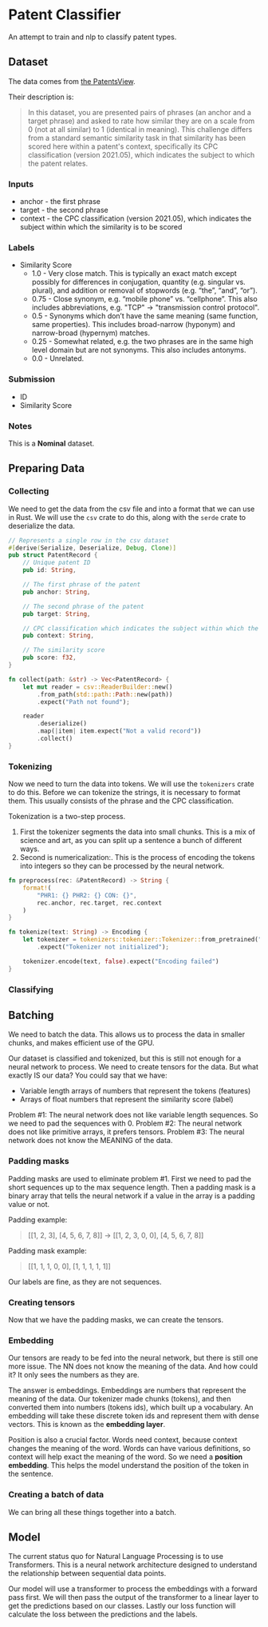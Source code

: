 # Patent Classifier

An attempt to train and nlp to classify patent types.

## Dataset

The data comes from [the PatentsView](https://www.kaggle.com/competitions/us-patent-phrase-to-phrase-matching/data).

Their description is:

> In this dataset, you are presented pairs of phrases (an anchor and a target phrase) and asked to rate how similar they are on a scale from 0 (not at all similar) to 1 (identical in meaning). This challenge differs from a standard semantic similarity task in that similarity has been scored here within a patent's context, specifically its CPC classification (version 2021.05), which indicates the subject to which the patent relates.

### Inputs

- anchor - the first phrase
- target - the second phrase
- context - the CPC classification (version 2021.05), which indicates the subject within which the similarity is to be scored

### Labels

- Similarity Score
  - 1.0 - Very close match. This is typically an exact match except possibly for differences in conjugation, quantity (e.g. singular vs. plural), and addition or removal of stopwords (e.g. “the”, “and”, “or”).
  - 0.75 - Close synonym, e.g. “mobile phone” vs. “cellphone”. This also includes abbreviations, e.g. "TCP" -> "transmission control protocol".
  - 0.5 - Synonyms which don’t have the same meaning (same function, same properties). This includes broad-narrow (hyponym) and narrow-broad (hypernym) matches.
  - 0.25 - Somewhat related, e.g. the two phrases are in the same high level domain but are not synonyms. This also includes antonyms.
  - 0.0 - Unrelated.

### Submission

- ID
- Similarity Score

### Notes

This is a **Nominal** dataset.

## Preparing Data

### Collecting

We need to get the data from the csv file and into a format that we can use in Rust. We will use the `csv` crate to do this, along with the `serde` crate to deserialize the data.

```rust
// Represents a single row in the csv dataset
#[derive(Serialize, Deserialize, Debug, Clone)]
pub struct PatentRecord {
    // Unique patent ID
    pub id: String,

    // The first phrase of the patent
    pub anchor: String,

    // The second phrase of the patent
    pub target: String,

    // CPC classification which indicates the subject within which the similarity is scored
    pub context: String,

    // The similarity score
    pub score: f32,
}

fn collect(path: &str) -> Vec<PatentRecord> {
    let mut reader = csv::ReaderBuilder::new()
        .from_path(std::path::Path::new(path))
        .expect("Path not found");

    reader
        .deserialize()
        .map(|item| item.expect("Not a valid record"))
        .collect()
}
```

### Tokenizing

Now we need to turn the data into tokens. We will use the `tokenizers` crate to do this. Before we can tokenize the strings, it is necessary to format them. This usually consists of the phrase and the CPC classification.

Tokenization is a two-step process.

1. First the tokenizer segments the data into small chunks. This is a mix of science and art, as you can split up a sentence a bunch of different ways.
2. Second is numericalization:. This is the process of encoding the tokens into integers so they can be processed by the neural network.

```rust
fn preprocess(rec: &PatentRecord) -> String {
    format!(
        "PHR1: {} PHR2: {} CON: {}",
        rec.anchor, rec.target, rec.context
    )
}

fn tokenize(text: String) -> Encoding {
    let tokenizer = tokenizers::tokenizer::Tokenizer::from_pretrained("bert-base-cased", None)
        .expect("Tokenizer not initialized");

    tokenizer.encode(text, false).expect("Encoding failed")
}
```

### Classifying

## Batching

We need to batch the data. This allows us to process the data in smaller chunks, and makes efficient use of the GPU.

Our dataset is classified and tokenized, but this is still not enough for a neural network to process. We need to create tensors for the data. But what exactly IS our data? You could say that we have:

- Variable length arrays of numbers that represent the tokens (features)
- Arrays of float numbers that represent the similarity score (label)

Problem #1: The neural network does not like variable length sequences. So we need to pad the sequences with 0.
Problem #2: The neural network does not like primitive arrays, it prefers tensors.
Problem #3: The neural network does not know the MEANING of the data.

### Padding masks

Padding masks are used to eliminate problem #1. First we need to pad the short sequences up to the max sequence length. Then a padding mask is a binary array that tells the neural network if a value in the array is a padding value or not.

Padding example:

> [[1, 2, 3], [4, 5, 6, 7, 8]] -> [[1, 2, 3, 0, 0], [4, 5, 6, 7, 8]]

Padding mask example:

> [[1, 1, 1, 0, 0], [1, 1, 1, 1, 1]]

Our labels are fine, as they are not sequences.

### Creating tensors

Now that we have the padding masks, we can create the tensors.

### Embedding

Our tensors are ready to be fed into the neural network, but there is still one more issue. The NN does not know the meaning of the data. And how could it? It only sees the numbers as they are.

The answer is embeddings. Embeddings are numbers that represent the meaning of the data. Our tokenizer made chunks (tokens), and then converted them into numbers (tokens ids), which built up a vocabulary. An embedding will take these discrete token ids and represent them with dense vectors. This is known as the **embedding layer**.

Position is also a crucial factor. Words need context, because context changes the meaning of the word. Words can have various definitions, so context will help exact the meaning of the word. So we need a **position embedding**. This helps the model understand the position of the token in the sentence.

### Creating a batch of data

We can bring all these things together into a batch.

## Model

The current status quo for Natural Language Processing is to use Transformers. This is a neural network architecture designed to understand the relationship between sequential data points.

Our model will use a transformer to process the embeddings with a forward pass first. We will then pass the output of the transformer to a linear layer to get the predictions based on our classes. Lastly our loss function will calculate the loss between the predictions and the labels.
